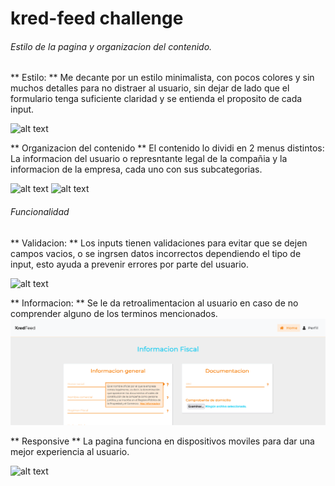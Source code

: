 # kred-feed challenge 

###### Estilo de la pagina y organizacion del contenido.

** Estilo: **
Me decante por un estilo minimalista, con pocos colores y sin muchos detalles para no distraer al usuario, sin dejar de lado que el formulario tenga suficiente claridad y se entienda el proposito de cada input.

![alt text](https://github.com/EmmanuelLopez1/kred-feed-code/tree/master/images/kred-feed1.png)

** Organizacion del contenido **
El contenido lo dividi en 2 menus distintos: La informacion del usuario o represntante legal de la compañia y la informacion de la empresa, cada uno con sus subcategorias.

![alt text](https://github.com/EmmanuelLopez1/kred-feed-code/tree/master/images/kred-feed5.png)
![alt text](https://github.com/EmmanuelLopez1/kred-feed-code/tree/master/images/kred-feed6.png)

###### Funcionalidad

** Validacion: **
Los inputs tienen validaciones para evitar que se dejen campos vacios, o se ingrsen datos incorrectos dependiendo el tipo de input, esto ayuda a prevenir errores por parte del usuario.

![alt text](https://github.com/EmmanuelLopez1/kred-feed-code/tree/master/images/kred-feed2.png)

** Informacion: **
Se le da retroalimentacion al usuario en caso de no comprender alguno de los terminos mencionados.
![alt text](https://github.com/EmmanuelLopez1/kred-feed-code/blob/master/images/kred-feed.png)

** Responsive **
La pagina funciona en dispositivos moviles para dar una mejor experiencia al usuario.

![alt text](https://github.com/EmmanuelLopez1/kred-feed-code/tree/master/images/kred-feed4.png)

